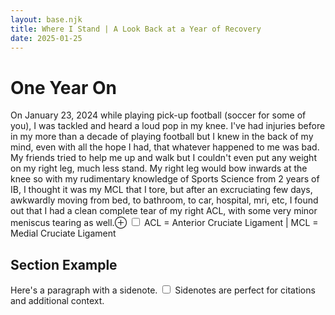 ```yaml
---
layout: base.njk
title: Where I Stand | A Look Back at a Year of Recovery
date: 2025-01-25
---
```


# One Year On

On January 23, 2024 while playing pick-up football (soccer for some of you), I was tackled and heard a loud pop in my knee. I've had injuries before in my more than a decade of playing football but I knew in the back of my mind, even with all the hope I had, that whatever happened to me was bad. My friends tried to help me up and walk but I couldn't even put any weight on my right leg, much less stand. My right leg would bow inwards at the knee so with my rudimentary knowledge of Sports Science from 2 years of IB, I thought it was my MCL that I tore, but after an excruciating few days, awkwardly moving from bed, to bathroom, to car, hospital, mri, etc, I found out that I had a clean complete tear of my right ACL, with some very minor meniscus tearing as well.<label for="mn-demo" class="margin-toggle">⊕</label>
<input type="checkbox" id="mn-demo" class="margin-toggle"/>
<span class="marginnote">
    ACL = Anterior Cruciate Ligament | MCL = Medial Cruciate Ligament
</span>

## Section Example

Here's a paragraph with a sidenote.<label for="sn-post1" class="margin-toggle sidenote-number"></label>
<input type="checkbox" id="sn-post1" class="margin-toggle"/>
<span class="sidenote">
    Sidenotes are perfect for citations and additional context.
</span>
